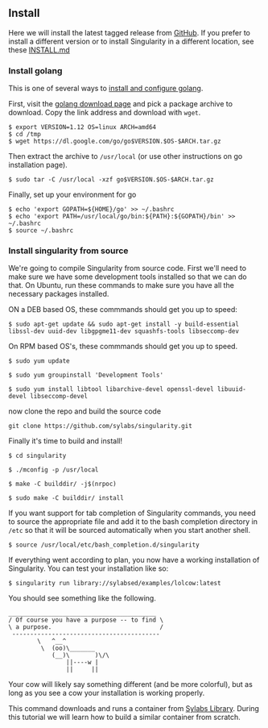 ## Install

Here we will install the latest tagged release from [GitHub](https://github.com/singularityware/singularity). If you prefer to install a different version or to install Singularity in a different location, see these [INSTALL.md](https://github.com/sylabs/singularity/blob/master/INSTALL.md)

### Install golang
This is one of several ways to [install and configure golang](https://golang.org/doc/install).

First, visit the [golang download page](https://golang.org/dl/) and pick a
package archive to download.  Copy the link address and download with `wget`.

```
$ export VERSION=1.12 OS=linux ARCH=amd64
$ cd /tmp
$ wget https://dl.google.com/go/go$VERSION.$OS-$ARCH.tar.gz
```

Then extract the archive to `/usr/local` (or use other instructions on go
installation page).

```
$ sudo tar -C /usr/local -xzf go$VERSION.$OS-$ARCH.tar.gz
```

Finally, set up your environment for go

```
$ echo 'export GOPATH=${HOME}/go' >> ~/.bashrc
$ echo 'export PATH=/usr/local/go/bin:${PATH}:${GOPATH}/bin' >> ~/.bashrc
$ source ~/.bashrc
```
### Install singularity from source

We're going to compile Singularity from source code.  First we'll need to make sure we have some development tools installed so that we can do that.  On Ubuntu, run these commands to make sure you have all the necessary packages installed.

ON a DEB based OS, these commmands should get you up to speed:

```
$ sudo apt-get update && sudo apt-get install -y build-essential libssl-dev uuid-dev libgpgme11-dev squashfs-tools libseccomp-dev
```

On RPM based OS's, these commmands should get you up to speed.

```
$ sudo yum update

$ sudo yum groupinstall 'Development Tools'

$ sudo yum install libtool libarchive-devel openssl-devel libuuid-devel libseccomp-devel
```

now clone the repo and build the source code

```
git clone https://github.com/sylabs/singularity.git
```

Finally it's time to build and install!

```
$ cd singularity

$ ./mconfig -p /usr/local

$ make -C builddir/ -j$(nrpoc)

$ sudo make -C builddir/ install
```

If you want support for tab completion of Singularity commands, you need to source the appropriate file and add it to the bash completion directory in `/etc` so that it will be sourced automatically when you start another shell.

```
$ source /usr/local/etc/bash_completion.d/singularity
```

If everything went according to plan, you now have a working installation of Singularity.  You can test your installation like so:

```
$ singularity run library://sylabsed/examples/lolcow:latest
```

You should see something like the following.

```
_________________________________________
/ Of course you have a purpose -- to find \
\ a purpose.                              /
 -----------------------------------------
        \   ^__^
         \  (oo)\_______
            (__)\       )\/\
                ||----w |
                ||     ||
```

Your cow will likely say something different (and be more colorful), but as long as you see a cow your installation is working properly.

This command downloads and runs a container from [Sylabs Library](https://cloud.sylabs.io/library/_container/5b9e91c694feb900016ea40b).  During this tutorial we will learn how to build a similar container from scratch.
